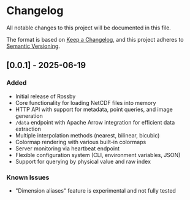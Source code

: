 # Changelog

All notable changes to this project will be documented in this file.

The format is based on [Keep a Changelog](https://keepachangelog.com/en/1.0.0/),
and this project adheres to [Semantic Versioning](https://semver.org/spec/v2.0.0.html).

## [0.0.1] - 2025-06-19

### Added
- Initial release of Rossby
- Core functionality for loading NetCDF files into memory
- HTTP API with support for metadata, point queries, and image generation
- `/data` endpoint with Apache Arrow integration for efficient data extraction
- Multiple interpolation methods (nearest, bilinear, bicubic)
- Colormap rendering with various built-in colormaps
- Server monitoring via heartbeat endpoint
- Flexible configuration system (CLI, environment variables, JSON)
- Support for querying by physical value and raw index

### Known Issues
- "Dimension aliases" feature is experimental and not fully tested
